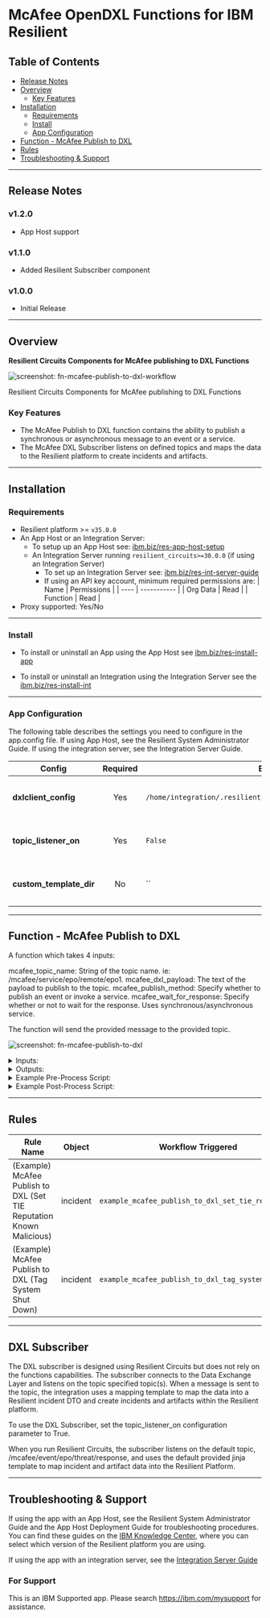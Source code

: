 <!--
  This README.md is generated by running:
  "resilient-sdk docgen -p fn_mcafee_opendxl"

  It is best edited using a Text Editor with a Markdown Previewer. VS Code
  is a good example. Checkout https://guides.github.com/features/mastering-markdown/
  for tips on writing with Markdown

  If you make manual edits and run docgen again, a .bak file will be created

  Store any screenshots in the "doc/screenshots" directory and reference them like:
  ![screenshot: screenshot_1](./screenshots/screenshot_1.png)
-->

# McAfee OpenDXL Functions for IBM Resilient

## Table of Contents
- [Release Notes](#release-notes)
- [Overview](#overview)
  - [Key Features](#key-features)
- [Installation](#installation)
  - [Requirements](#requirements)
  - [Install](#install)
  - [App Configuration](#app-configuration)
- [Function - McAfee Publish to DXL](#function---mcafee-publish-to-dxl)
- [Rules](#rules)
- [Troubleshooting & Support](#troubleshooting-&-support)
---

## Release Notes
<!--
  Specify all changes in this release. Do not remove the release 
  notes of a previous release
-->
### v1.2.0
* App Host support
### v1.1.0
* Added Resilient Subscriber component

### v1.0.0
* Initial Release

---

## Overview
<!--
  Provide a high-level description of the function itself and its remote software or application.
  The text below is parsed from the "description" and "long_description" attributes in the setup.py file
-->
**Resilient Circuits Components for McAfee publishing to DXL Functions**

 ![screenshot: fn-mcafee-publish-to-dxl-workflow ](./doc/screenshots/fn-mcafee-publish-to-dxl-workflow.png)


Resilient Circuits Components for McAfee publishing to DXL Functions

### Key Features
<!--
  List the Key Features of the Integration
-->
* The McAfee Publish to DXL function contains the ability to publish a synchronous or asynchronous message to an event or a service.
 * The McAfee DXL Subscriber listens on defined topics and maps the data to the Resilient platform to create incidents and artifacts.

---

## Installation

### Requirements
<!--
  List any Requirements 
-->
* Resilient platform >= `v35.0.0`
* An App Host or an Integration Server:
  * To setup up an App Host see:  [ibm.biz/res-app-host-setup](https://ibm.biz/res-app-host-setup)
  * An Integration Server running `resilient_circuits>=30.0.0` (if using an Integration Server)
    * To set up an Integration Server see: [ibm.biz/res-int-server-guide](https://ibm.biz/res-int-server-guide)
    * If using an API key account, minimum required permissions are:
      | Name | Permissions |
      | ---- | ----------- |
      | Org Data | Read |
      | Function | Read |
* Proxy supported: Yes/No

---

### Install
* To install or uninstall an App using the App Host see [ibm.biz/res-install-app](https://ibm.biz/res-install-app)

* To install or uninstall an Integration using the Integration Server see the [ibm.biz/res-install-int](https://ibm.biz/res-install-int)
---

### App Configuration
The following table describes the settings you need to configure in the app.config file. If using App Host, see the Resilient System Administrator Guide. If using the integration server, see the Integration Server Guide.

| Config | Required | Example | Description |
| ------ | :------: | ------- | ----------- |
| **dxlclient_config** | Yes | `/home/integration/.resilient/fn_mcafee_opendxl/dxlclient.config` | *Enter a description of the config here.* |
| **topic_listener_on** | Yes | `False` | *Enter a description of the config here.* |
| **custom_template_dir** | No | `` | *Enter a description of the config here.* |

---


## Function - McAfee Publish to DXL
A function which takes 4 inputs:

mcafee_topic_name: String of the topic name. ie: /mcafee/service/epo/remote/epo1.
mcafee_dxl_payload: The text of the payload to publish to the topic.
mcafee_publish_method: Specify whether to publish an event or invoke a service.
mcafee_wait_for_response: Specify whether or not to wait for the response. Uses synchronous/asynchronous service.


The function will send the provided message to the provided topic.

 ![screenshot: fn-mcafee-publish-to-dxl ](./doc/screenshots/fn-mcafee-publish-to-dxl.png)

<details><summary>Inputs:</summary>
<p>

| Name | Type | Required | Example | Tooltip |
| ---- | :--: | :------: | ------- | ------- |
| `mcafee_dxl_payload` | `text` | Yes | `-` | The text of the payload to publish to the topic |
| `mcafee_publish_method` | `select` | Yes | `-` | Specify whether to publish an event or invoke a service |
| `mcafee_topic_name` | `text` | Yes | `-` | String of the topic name. ie: /mcafee/service/epo/remote/epo1 |
| `mcafee_wait_for_response` | `select` | No | `-` | Specify whether or not to wait for the response. Uses synchronous/asynchronous service |

</p>
</details>

<details><summary>Outputs:</summary>
<p>

```python
results = {
    # TODO: Copy and paste an example of the Function Output within this code block.
    # To view the output of a Function, run resilient-circuits in DEBUG mode and invoke the Function. 
    # The Function results will be printed in the logs: "resilient-circuits run --loglevel=DEBUG"
    {'version': '1.0', 
     'success': True, 
     'reason': None, 
     'content': {'mcafee_topic_name': '/mcafee/service/epo/remote/epo1',  
                 'mcafee_dxl_payload': '{"command": "system.applyTag", 
                                         "output": "json", 
                                         "params": {"names": "10.0.2.15", "tagName": "Shut Down"}}', 
                 'mcafee_publish_method': 'Service', 
                 'mcafee_wait_for_response': 'Yes', 
                 'response': {'_version': '2', 
                              '_message_id': '{eb976a7f-2051-43f7-bd13-0205630385a7}', 
                              '_source_client_id': '', 
                              '_source_broker_id': '', 
                              '_destination_topic': '', 
                              '_payload': '', 
                              '_broker_ids': [], 
                              '_client_ids': [], 
                              '_other_fields': {}, 
                              '_source_tenant_guid': '', 
                              '_destination_tenant_guids': [], 
                              '_request': None, 
                              '_request_message_id': None, 
                              '_service_id': ''}}, 
        'raw': '{"mcafee_topic_name": "/mcafee/service/epo/remote/epo1", "mcafee_dxl_payload": "{\\"command\\": \\"system.applyTag\\", \\"output\\": \\"json\\", \\"params\\":       {\\"names\\": \\"10.0.2.15\\", \\"tagName\\": \\"Shut Down\\"}}", "mcafee_publish_method": "Service", "mcafee_wait_for_response": "Yes", "response": {"_version": "2", "_message_id": "{eb976a7f-2051-43f7-bd13-0205630385a7}", "_source_client_id": "", "_source_broker_id": "", "_destination_topic": "", "_payload": "", "_broker_ids": [], "_client_ids": [], "_other_fields": {}, "_source_tenant_guid": "", "_destination_tenant_guids": [], "_request": null, "_request_message_id": null, "_service_id": ""}}', 

        'inputs': {'mcafee_publish_method': {'id': 305, 'name': 'Service'}, 
                   'mcafee_topic_name': '/mcafee/service/epo/remote/epo1', 
                   'mcafee_dxl_payload': '{"command": "system.applyTag", "output": "json", "params": {"names": "10.0.2.15", "tagName": "Shut Down"}}', 
                   'mcafee_wait_for_response': {'id': 302, 'name': 'Yes'}}, 
        
        'metrics': {'version': '1.0', 
                    'package': 'fn-mcafee-opendxl', 
                    'package_version': '1.2.0', 
                    'host': 'MacBook-Pro.local', 
                    'execution_time_ms': 2534, 
                    'timestamp': '2020-10-20 17:34:14'}, 
        'mcafee_topic_name': '/mcafee/service/epo/remote/epo1', 
        'mcafee_dxl_payload': '{"command": "system.applyTag", "output": "json", "params": {"names": "10.0.2.15", "tagName": "Shut Down"}}', 
        'mcafee_publish_method': 'Service', 
        'mcafee_wait_for_response': 'Yes'}
}
```

</p>
</details>

<details><summary>Example Pre-Process Script:</summary>
<p>

```python
# Replaces trust level string with acceptable value to publish to topic

inputs.mcafee_dxl_payload = inputs.mcafee_dxl_payload.replace("\"Known Malicious\"", "1")

inputs.mcafee_dxl_payload = inputs.mcafee_dxl_payload.replace("\"Most Likely Malicious\"", "15")

inputs.mcafee_dxl_payload = inputs.mcafee_dxl_payload.replace("\"Might Be Malicious\"", "30")

```

</p>
</details>

<details><summary>Example Post-Process Script:</summary>
<p>

```python
"""
Response returned provides the input values in the following format
{
  "mcafee_topic_name": "<topic_name>",
  "mcafee_dxl_payload": "<payload>",
  "mcafee_publish_method": "<method>",
  "mcafee_wait_for_response": "<wait for response>"
"""

trust_level = ""

content = results.get("content")

if content.get("mcafee_dxl_payload").find("30") > 0:
  trust_level = "Might Be Malicious"
  
elif content.get("mcafee_dxl_payload").find("15") > 0:
  trust_level = "Most Likely Malicious"

elif content.get("mcafee_dxl_payload").find("1") > 0:
  trust_level = "Known Malicious"



text = """The following was published to DXL:<br>
<b>Payload:</b> {}<br>
<b>Topic:</b> {}<br>
<b>Method:</b> {}<br>

Setting Trust Level to {}
""".format(content.get("mcafee_dxl_payload"), content.get("mcafee_topic_name"), content.get("mcafee_publish_method"), trust_level)

noteText = helper.createRichText(text)
incident.addNote(noteText)
```

</p>
</details>

---





## Rules
| Rule Name | Object | Workflow Triggered |
| --------- | ------ | ------------------ |
| (Example) McAfee Publish to DXL (Set TIE Reputation Known Malicious) | incident | `example_mcafee_publish_to_dxl_set_tie_reputation` |
| (Example) McAfee Publish to DXL (Tag System Shut Down) | incident | `example_mcafee_publish_to_dxl_tag_system` |

---
## DXL Subscriber 

<p>
The DXL subscriber is designed using Resilient Circuits but does not rely on the functions
capabilities. The subscriber connects to the Data Exchange Layer and listens on the topic
specified topic(s). When a message is sent to the topic, the integration uses a mapping template
to map the data into a Resilient incident DTO and create incidents and artifacts within the Resilient
platform. 
<p>
To use the DXL Subscriber, set the topic_listener_on configuration parameter to True.
<p>
When you run Resilient Circuits, the subscriber listens on the default topic,
/mcafee/event/epo/threat/response, and uses the default provided jinja template to map incident and artifact data into the Resilient Platform.

---

## Troubleshooting & Support
If using the app with an App Host, see the Resilient System Administrator Guide and the App Host Deployment Guide for troubleshooting procedures. You can find these guides on the [IBM Knowledge Center](https://www.ibm.com/support/knowledgecenter/SSBRUQ), where you can select which version of the Resilient platform you are using.

If using the app with an integration server, see the [Integration Server Guide](https://ibm.biz/res-int-server-guide)

### For Support
This is an IBM Supported app. Please search https://ibm.com/mysupport for assistance.
